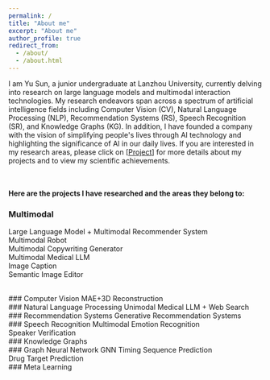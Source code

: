 ```yaml
---
permalink: /
title: "About me"
excerpt: "About me"
author_profile: true
redirect_from: 
  - /about/
  - /about.html
---
```


I am Yu Sun, a junior undergraduate at Lanzhou University, currently delving into research on large language models and multimodal interaction technologies. My research endeavors span across a spectrum of artificial intelligence fields including Computer Vision (CV), Natural Language Processing (NLP), Recommendation Systems (RS), Speech Recognition (SR), and Knowledge Graphs (KG). In addition, I have founded a company with the vision of simplifying people's lives through AI technology and highlighting the significance of AI in our daily lives. If you are interested in my research areas, please click on [[Project](/_project/)] for more details about my projects and to view my scientific achievements.

<br><br>
<b>Here are the projects I have researched and the areas they belong to: </b>
### Multimodal
Large Language Model + Multimodal Recommender System<br>
Multimodal Robot<br>
Multimodal Copywriting Generator<br>
Multimodal Medical LLM<br>
Image Caption<br>
Semantic Image Editor

<br>
### Computer Vision
MAE+3D Reconstruction

<br>
### Natural Language Processing
Unimodal Medical LLM + Web Search

<br>
### Recommendation Systems
Generative Recommendation Systems

<br>
### Speech Recognition
Multimodal Emotion Recognition<br>
Speaker Verification

<br>
### Knowledge Graphs

<br>
### Graph Neural Network
GNN Timing Sequence Prediction<br>
Drug Target Prediction

<br>
### Meta Learning

